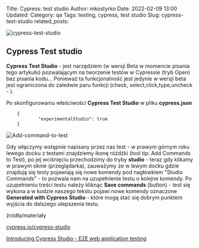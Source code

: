 Title: Cypress: test studio
Author: mkostyrko
Date: 2022-02-09 13:00
Updated:
Category: qa
Tags: testing, cypress, test studio
Slug: cypress-test-studio
related_posts:


![cypress-test-studio](https://docs.cypress.io/_nuxt/img/add-test-save-test.f776eb3.png)

## Cypress Test studio

**Cypress Test Studio** - jest narzędziem (w wersji Beta w momencie pisania tego artykułu) pozwalającym na tworzenie testów w Cypressie (tryb Open) bez pisania kodu... Ponieważ ta funkcjonalność jest jedynie w wersji beta jest ograniczona do zaledwie paru funkcji (check, select,click,type,uncheck - ).

Po skonfigurowaniu właściwości **Cypress Test Studio** w pliku **cypress.json** 

        {
                "experimentalStudio": true
        }

![Add-command-to-test](https://docs.cypress.io/_nuxt/img/extend-activate-studio.91d9bd8.png)

Gdy włączymy wstępnie napisany przez nas test - w prawym górnym roku lewego docku z testami znajdziemy ikonę różdżki (tool tip: Add Commands to Test), po jej wciśnięciu przechodzimy do tryby **studio** - teraz gdy klikamy w prawym oknie (przeglądarka), zauważymy że w lewym docku gdzie znajdują się testy pojawiają się nowe komendy pod nagłówkiem "Studio Commands" - to pozwala nam na uzupełnienie testu o kolejne komendy. Po uzupełnieniu treści testu należy kliknąc **Save commands** (button) - test się wykona a w kodzie naszego tekstu pojawi nowe komendy oznaczone **Generated with Cypress Studio** - które mogą stać się dobrym punktem wyjścia do dalszego ulepszenia testu.


źródła/materiały

[cypress.io/cypress-studio](https://docs.cypress.io/guides/core-concepts/cypress-studio#Overview)

[Introducing Cypress Studio - E2E web application testing](https://www.youtube.com/watch?v=ado-aAAFe2o&ab_channel=BasaratCodes)